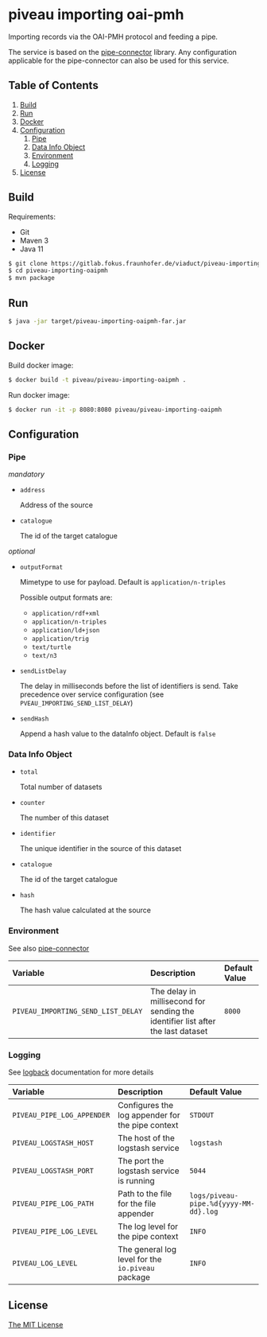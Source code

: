 # piveau importing oai-pmh
Importing records via the OAI-PMH protocol and feeding a pipe.

The service is based on the [pipe-connector](https://gitlab.fokus.fraunhofer.de/viaduct/pipe-connector) library. Any configuration applicable for the pipe-connector can also be used for this service.

## Table of Contents
1. [Build](#build)
1. [Run](#run)
1. [Docker](#docker)
1. [Configuration](#configuration)
    1. [Pipe](#pipe)
    1. [Data Info Object](#data-info-object)
    1. [Environment](#environment)
    1. [Logging](#logging)
1. [License](#license)

## Build
Requirements:
 * Git
 * Maven 3
 * Java 11

```bash
$ git clone https://gitlab.fokus.fraunhofer.de/viaduct/piveau-importing-oaipmh.git
$ cd piveau-importing-oaipmh
$ mvn package
```

## Run

```bash
$ java -jar target/piveau-importing-oaipmh-far.jar
```

## Docker

Build docker image:

```bash
$ docker build -t piveau/piveau-importing-oaipmh .
```

Run docker image:

```bash
$ docker run -it -p 8080:8080 piveau/piveau-importing-oaipmh
```
## Configuration

### Pipe

_mandatory_

* `address` 

    Address of the source

* `catalogue`

    The id of the target catalogue

_optional_

* `outputFormat` 
    
    Mimetype to use for payload. Default is `application/n-triples`

    Possible output formats are:

     * `application/rdf+xml`
     * `application/n-triples`
     * `application/ld+json`
     * `application/trig`
     * `text/turtle`
     * `text/n3`

* `sendListDelay`

    The delay in milliseconds before the list of identifiers is send. Take precedence over service configuration (see `PVEAU_IMPORTING_SEND_LIST_DELAY`)

* `sendHash`

    Append a hash value to the dataInfo object. Default is `false` 

### Data Info Object

* `total` 

    Total number of datasets

* `counter` 

    The number of this dataset

* `identifier` 

    The unique identifier in the source of this dataset

* `catalogue`

    The id of the target catalogue

* `hash` 

    The hash value calculated at the source

### Environment
See also [pipe-connector](https://gitlab.fokus.fraunhofer.de/viaduct/pipe-connector)

| Variable| Description | Default Value |
| :--- | :--- | :--- |
| `PIVEAU_IMPORTING_SEND_LIST_DELAY` | The delay in millisecond for sending the identifier list after the last dataset | `8000` |

### Logging
See [logback](https://logback.qos.ch/documentation.html) documentation for more details

| Variable| Description | Default Value |
| :--- | :--- | :--- |
| `PIVEAU_PIPE_LOG_APPENDER` | Configures the log appender for the pipe context | `STDOUT` |
| `PIVEAU_LOGSTASH_HOST`            | The host of the logstash service | `logstash` |
| `PIVEAU_LOGSTASH_PORT`            | The port the logstash service is running | `5044` |
| `PIVEAU_PIPE_LOG_PATH`     | Path to the file for the file appender | `logs/piveau-pipe.%d{yyyy-MM-dd}.log` |
| `PIVEAU_PIPE_LOG_LEVEL`    | The log level for the pipe context | `INFO` |
| `PIVEAU_LOG_LEVEL`    | The general log level for the `io.piveau` package | `INFO` |

## License

[The MIT License](LICENSE.md)
